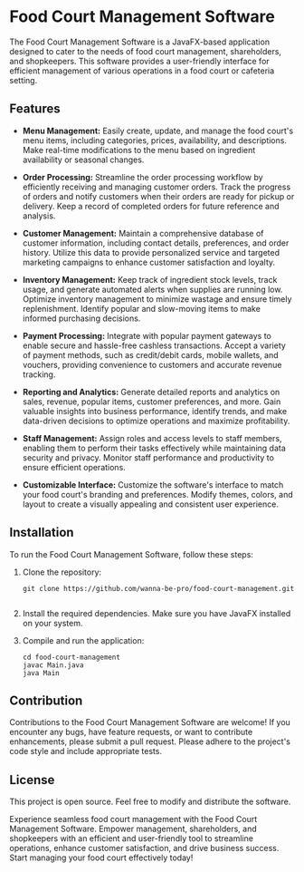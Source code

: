 # Food Court Management Software


The Food Court Management Software is a JavaFX-based application designed to cater to the needs of food court management, shareholders, and shopkeepers. This software provides a user-friendly interface for efficient management of various operations in a food court or cafeteria setting.

## Features

- **Menu Management:** Easily create, update, and manage the food court's menu items, including categories, prices, availability, and descriptions. Make real-time modifications to the menu based on ingredient availability or seasonal changes.

- **Order Processing:** Streamline the order processing workflow by efficiently receiving and managing customer orders. Track the progress of orders and notify customers when their orders are ready for pickup or delivery. Keep a record of completed orders for future reference and analysis.

- **Customer Management:** Maintain a comprehensive database of customer information, including contact details, preferences, and order history. Utilize this data to provide personalized service and targeted marketing campaigns to enhance customer satisfaction and loyalty.

- **Inventory Management:** Keep track of ingredient stock levels, track usage, and generate automated alerts when supplies are running low. Optimize inventory management to minimize wastage and ensure timely replenishment. Identify popular and slow-moving items to make informed purchasing decisions.

- **Payment Processing:** Integrate with popular payment gateways to enable secure and hassle-free cashless transactions. Accept a variety of payment methods, such as credit/debit cards, mobile wallets, and vouchers, providing convenience to customers and accurate revenue tracking.

- **Reporting and Analytics:** Generate detailed reports and analytics on sales, revenue, popular items, customer preferences, and more. Gain valuable insights into business performance, identify trends, and make data-driven decisions to optimize operations and maximize profitability.

- **Staff Management:** Assign roles and access levels to staff members, enabling them to perform their tasks effectively while maintaining data security and privacy. Monitor staff performance and productivity to ensure efficient operations.

- **Customizable Interface:** Customize the software's interface to match your food court's branding and preferences. Modify themes, colors, and layout to create a visually appealing and consistent user experience.

## Installation

To run the Food Court Management Software, follow these steps:

1. Clone the repository:

   ```shell
   git clone https://github.com/wanna-be-pro/food-court-management.git


2. Install the required dependencies. Make sure you have JavaFX installed on your system.

3. Compile and run the application:

   ```shell 
   cd food-court-management
   javac Main.java
   java Main

## Contribution

Contributions to the Food Court Management Software are welcome! If you encounter any bugs, have feature requests, or want to contribute enhancements, please submit a pull request. Please adhere to the project's code style and include appropriate tests.


## License
This project is open source. Feel free to modify and distribute the software.


Experience seamless food court management with the Food Court Management Software. Empower management, shareholders, and shopkeepers with an efficient and user-friendly tool to streamline operations, enhance customer satisfaction, and drive business success. Start managing your food court effectively today!

